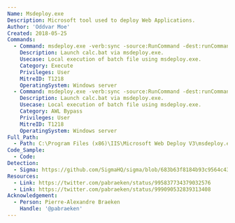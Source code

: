 ```yaml
---
Name: Msdeploy.exe
Description: Microsoft tool used to deploy Web Applications.
Author: 'Oddvar Moe'
Created: 2018-05-25
Commands:
  - Command: msdeploy.exe -verb:sync -source:RunCommand -dest:runCommand="c:\temp\calc.bat"
    Description: Launch calc.bat via msdeploy.exe.
    Usecase: Local execution of batch file using msdeploy.exe.
    Category: Execute
    Privileges: User
    MitreID: T1218
    OperatingSystem: Windows server
  - Command: msdeploy.exe -verb:sync -source:RunCommand -dest:runCommand="c:\temp\calc.bat"
    Description: Launch calc.bat via msdeploy.exe.
    Usecase: Local execution of batch file using msdeploy.exe.
    Category: AWL Bypass
    Privileges: User
    MitreID: T1218
    OperatingSystem: Windows server
Full_Path:
  - Path: C:\Program Files (x86)\IIS\Microsoft Web Deploy V3\msdeploy.exe
Code_Sample:
  - Code:
Detection:
  - Sigma: https://github.com/SigmaHQ/sigma/blob/683b63f8184b93c9564c4310d10c571cbe367e1e/rules/windows/process_creation/proc_creation_win_lolbin_msdeploy.yml
Resources:
  - Link: https://twitter.com/pabraeken/status/995837734379032576
  - Link: https://twitter.com/pabraeken/status/999090532839313408
Acknowledgement:
  - Person: Pierre-Alexandre Braeken
    Handle: '@pabraeken'
---
```

